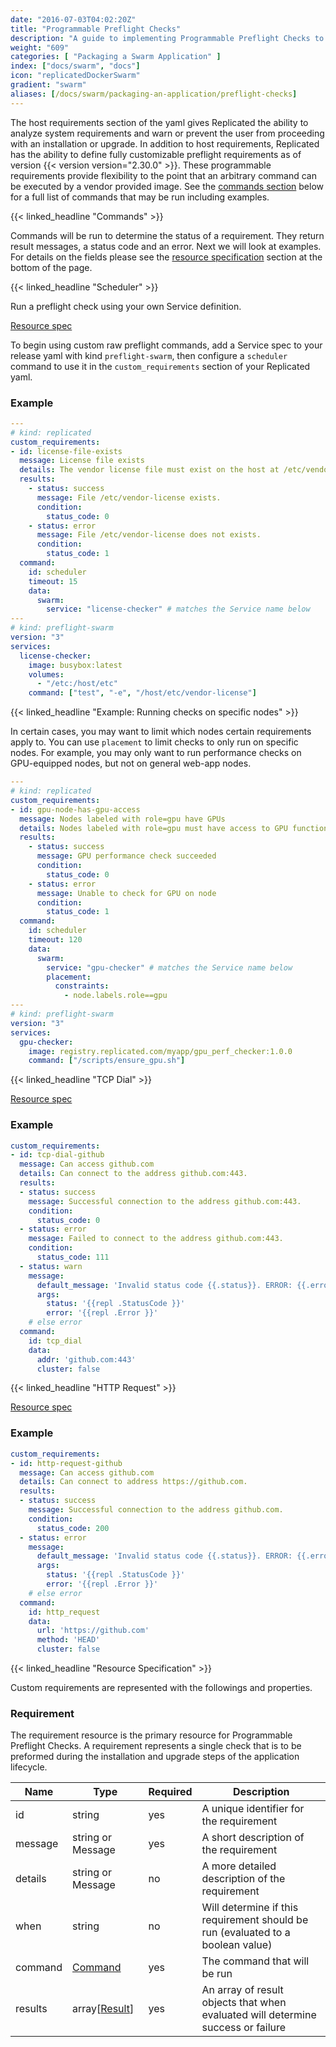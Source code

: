 ```yaml
---
date: "2016-07-03T04:02:20Z"
title: "Programmable Preflight Checks"
description: "A guide to implementing Programmable Preflight Checks to analyze customer systems to determine if the environment meets the minimum requirements for installation or update."
weight: "609"
categories: [ "Packaging a Swarm Application" ]
index: ["docs/swarm", "docs"]
icon: "replicatedDockerSwarm"
gradient: "swarm"
aliases: [/docs/swarm/packaging-an-application/preflight-checks]
---
```


The host requirements section of the yaml gives Replicated the ability to analyze system requirements and warn or prevent the user from proceeding with an installation or upgrade. In addition to host requirements, Replicated has the ability to define fully customizable preflight requirements as of version {{< version version="2.30.0" >}}. These programmable requirements provide flexibility to the point that an arbitrary command can be executed by a vendor provided image. See the [commands section](#commands) below for a full list of commands that may be run including examples.

{{< linked_headline "Commands" >}}

Commands will be run to determine the status of a requirement. They return result messages, a status code and an error. Next we will look at examples. For details on the fields please see the [resource specification](#resource-specification) section at the bottom of the page.

{{< linked_headline "Scheduler" >}}

Run a preflight check using your own Service definition.

[Resource spec](/docs/swarm/packaging-an-application/commands-reference/#scheduler)

To begin using custom raw preflight commands, add a Service spec to your release yaml with kind `preflight-swarm`, then configure a `scheduler` command to use it in the `custom_requirements` section of your Replicated yaml.

### Example

```yaml
---
# kind: replicated
custom_requirements:
- id: license-file-exists
  message: License file exists
  details: The vendor license file must exist on the host at /etc/vendor-license
  results:
    - status: success
      message: File /etc/vendor-license exists.
      condition:
        status_code: 0
    - status: error
      message: File /etc/vendor-license does not exists.
      condition:
        status_code: 1
  command:
    id: scheduler
    timeout: 15
    data:
      swarm:
        service: "license-checker" # matches the Service name below
---
# kind: preflight-swarm
version: "3"
services:
  license-checker:
    image: busybox:latest
    volumes:
      - "/etc:/host/etc"
    command: ["test", "-e", "/host/etc/vendor-license"]
```

{{< linked_headline "Example: Running checks on specific nodes" >}}

In certain cases, you may want to limit which nodes certain requirements apply to. You can use `placement` to
limit checks to only run on specific nodes. For example, you may only want to run performance checks on GPU-equipped nodes, but not on general web-app nodes.

```yaml
---
# kind: replicated
custom_requirements:
- id: gpu-node-has-gpu-access
  message: Nodes labeled with role=gpu have GPUs
  details: Nodes labeled with role=gpu must have access to GPU functionality
  results:
    - status: success
      message: GPU performance check succeeded
      condition:
        status_code: 0
    - status: error
      message: Unable to check for GPU on node
      condition:
        status_code: 1
  command:
    id: scheduler
    timeout: 120
    data:
      swarm:
        service: "gpu-checker" # matches the Service name below
        placement:
          constraints:
            - node.labels.role==gpu
---
# kind: preflight-swarm
version: "3"
services:
  gpu-checker:
    image: registry.replicated.com/myapp/gpu_perf_checker:1.0.0
    command: ["/scripts/ensure_gpu.sh"]
```

{{< linked_headline "TCP Dial" >}}

[Resource spec](/docs/swarm/packaging-an-application/commands-reference/#tcp-dial)

### Example

```yaml
custom_requirements:
- id: tcp-dial-github
  message: Can access github.com
  details: Can connect to the address github.com:443.
  results:
  - status: success
    message: Successful connection to the address github.com:443.
    condition:
      status_code: 0
  - status: error
    message: Failed to connect to the address github.com:443.
    condition:
      status_code: 111
  - status: warn
    message:
      default_message: 'Invalid status code {{.status}}. ERROR: {{.error}}'
      args:
        status: '{{repl .StatusCode }}'
        error: '{{repl .Error }}'
    # else error
  command:
    id: tcp_dial
    data:
      addr: 'github.com:443'
      cluster: false
```

{{< linked_headline "HTTP Request" >}}

[Resource spec](/docs/swarm/packaging-an-application/commands-reference/#http-request)

### Example

```yaml
custom_requirements:
- id: http-request-github
  message: Can access github.com
  details: Can connect to address https://github.com.
  results:
  - status: success
    message: Successful connection to the address github.com.
    condition:
      status_code: 200
  - status: error
    message:
      default_message: 'Invalid status code {{.status}}. ERROR: {{.error}}'
      args:
        status: '{{repl .StatusCode }}'
        error: '{{repl .Error }}'
    # else error
  command:
    id: http_request
    data:
      url: 'https://github.com'
      method: 'HEAD'
      cluster: false
```

{{< linked_headline "Resource Specification" >}}

Custom requirements are represented with the followings and properties.

### Requirement

The requirement resource is the primary resource for Programmable Preflight Checks. A requirement represents a single check that is to be preformed during the installation and upgrade steps of the application lifecycle.

| **Name** | **Type** | **Required** | **Description** |
|----------|----------|--------------|-----------------|
| id | string | yes | A unique identifier for the requirement |
| message | string or Message | yes | A short description of the requirement |
| details | string or Message | no | A more detailed description of the requirement |
| when | string | no | Will determine if this requirement should be run (evaluated to a boolean value) |
| command | [Command](/docs/swarm/packaging-an-application/commands-reference/#command) | yes | The command that will be run |
| results | array\[[Result](/docs/swarm/packaging-an-application/commands-reference/#result)\] | yes | An array of result objects that when evaluated will determine success or failure |
